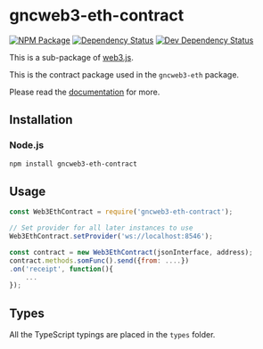 # gncweb3-eth-contract

[![NPM Package][npm-image]][npm-url] [![Dependency Status][deps-image]][deps-url] [![Dev Dependency Status][deps-dev-image]][deps-dev-url]

This is a sub-package of [web3.js][repo].

This is the contract package used in the `gncweb3-eth` package.

Please read the [documentation][docs] for more.

## Installation

### Node.js

```bash
npm install gncweb3-eth-contract
```

## Usage

```js
const Web3EthContract = require('gncweb3-eth-contract');

// Set provider for all later instances to use
Web3EthContract.setProvider('ws://localhost:8546');

const contract = new Web3EthContract(jsonInterface, address);
contract.methods.somFunc().send({from: ....})
.on('receipt', function(){
    ...
});
```

[docs]: http://web3js.readthedocs.io/en/1.0/
[repo]: https://github.com/ethereum/web3.js

## Types

All the TypeScript typings are placed in the `types` folder.

[docs]: http://web3js.readthedocs.io/en/1.0/
[repo]: https://github.com/ethereum/web3.js
[npm-image]: https://img.shields.io/npm/v/gncweb3-eth-contract.svg
[npm-url]: https://npmjs.org/package/gncweb3-eth-contract
[deps-image]: https://david-dm.org/ethereum/web3.js/1.x/status.svg?path=packages/gncweb3-eth-contract
[deps-url]: https://david-dm.org/ethereum/web3.js/1.x?path=packages/gncweb3-eth-contract
[deps-dev-image]: https://david-dm.org/ethereum/web3.js/1.x/dev-status.svg?path=packages/gncweb3-eth-contract
[deps-dev-url]: https://david-dm.org/ethereum/web3.js/1.x?type=dev&path=packages/gncweb3-eth-contract
